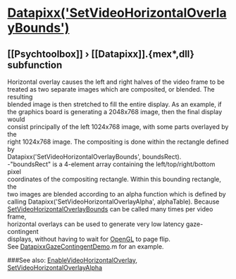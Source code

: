 # [Datapixx('SetVideoHorizontalOverlayBounds')](Datapixx-SetVideoHorizontalOverlayBounds) 
## [[Psychtoolbox]] &#8250; [[Datapixx]].{mex*,dll} subfunction


Horizontal overlay causes the left and right halves of the video frame to be  
treated as two separate images which are composited, or blended. The resulting  
blended image is then stretched to fill the entire display. As an example, if  
the graphics board is generating a 2048x768 image, then the final display would  
consist principally of the left 1024x768 image, with some parts overlayed by the  
right 1024x768 image. The compositing is done within the rectangle defined by  
Datapixx('SetVideoHorizontalOverlayBounds', boundsRect).  
-"boundsRect" is a 4-element array containing the left/top/right/bottom pixel  
coordinates of the compositing rectangle. Within this bounding rectangle, the  
two images are blended according to an alpha function which is defined by  
calling Datapixx('SetVideoHorizontalOverlayAlpha', alphaTable). Because  
[SetVideoHorizontalOverlayBounds](SetVideoHorizontalOverlayBounds) can be called many times per video frame,  
horizontal overlays can be used to generate very low latency gaze-contingent  
displays, without having to wait for [OpenGL](OpenGL) to page flip.  
See [DatapixxGazeContingentDemo](DatapixxGazeContingentDemo).m for an example.  
  


###See also:
[EnableVideoHorizontalOverlay](Datapixx-EnableVideoHorizontalOverlay), [SetVideoHorizontalOverlayAlpha](Datapixx-SetVideoHorizontalOverlayAlpha)
